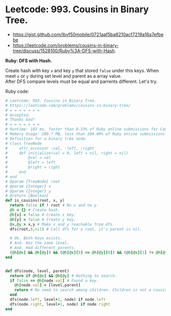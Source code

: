 # Leetcode: 993. Cousins in Binary Tree.

- https://gist.github.com/lbvf50mobile/0721aaf5ba8210acf7219a18a7efbebe
- https://leetcode.com/problems/cousins-in-binary-tree/discuss/1528100/Ruby%3A-DFS-with-Hash.

**Ruby: DFS with Hash.**


Create hash with key `x` and key `y` that stored `false` under this keys. When meet `x` or `y` during set level and parent as a array value.   
After DFS compare levels must be equal and parrents different. Let's try.
 
Ruby code:
```Ruby
# Leetcode: 993. Cousins in Binary Tree.
# https://leetcode.com/problems/cousins-in-binary-tree/
# = = = = = = =
# Accepted.
# Thanks God!
# = = = = = = =
# Runtime: 103 ms, faster than 8.33% of Ruby online submissions for Cousins in Binary Tree.
# Memory Usage: 209.7 MB, less than 100.00% of Ruby online submissions for Cousins in Binary Tree.
# Definition for a binary tree node.
# class TreeNode
#     attr_accessor :val, :left, :right
#     def initialize(val = 0, left = nil, right = nil)
#         @val = val
#         @left = left
#         @right = right
#     end
# end
# @param {TreeNode} root
# @param {Integer} x
# @param {Integer} y
# @return {Boolean}
def is_cousins(root, x, y)
  return false if ! root # No x and no y.
  @h = {} # Create hash.
  @h[x] = false # Create x key.
  @h[y] = false # Create y key.
  @x,@y = x,y # Make x and y reachable from dfs.
  dfs(root,0,nil) # Call dfs for a root, it's parent is nil.

  # Ok. Both keys exists.
  # And. Has the same level.
  # And. Had different parents.
  (@h[@x] && @h[@y]) && (@h[@x][0] == @h[@y][0]) && (@h[@x][1] != @h[@y][1])
end


def dfs(node, level, parent)
  return if @h[@x] && @h[@y] # Nothing to search.
  if false == @h[node.val] # Found a key.
    @h[node.val] = [level,parent]
    return # No need to search among children. Children is not a cousin.
  end
  dfs(node.left, level+1, node) if node.left
  dfs(node.right, level+1, node) if node.right
end
```
